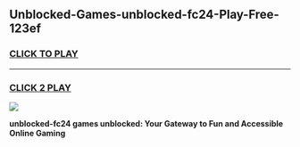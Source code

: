 
## Unblocked-Games-unblocked-fc24-Play-Free-123ef
<h3>
<a href="https://premium76.site?title=unblocked-fc24&ref=23A">CLICK TO PLAY</a></h3>
<hr>

<h3>
<a href="https://premium76.site?title=unblocked-fc24&ref=23A">CLICK 2 PLAY</a>
  
</h3>

<a href="https://premium76.site?title=unblocked-fc24&ref=23A"><img src="https://clearcache.store/games.png"></a>


**unblocked-fc24 games unblocked: Your Gateway to Fun and Accessible Online Gaming**

